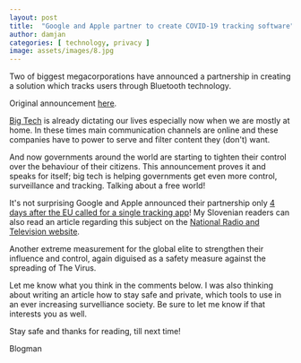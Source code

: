 ```yaml
---
layout: post
title:  "Google and Apple partner to create COVID-19 tracking software"
author: damjan
categories: [ technology, privacy ]
image: assets/images/8.jpg
---
```

Two of biggest megacorporations have announced a partnership in creating a solution which tracks users through Bluetooth technology.

Original announcement [here](https://www.apple.com/newsroom/2020/04/apple-and-google-partner-on-covid-19-contact-tracing-technology/).

[Big Tech](https://en.wikipedia.org/wiki/Big_Tech) is already dictating our lives especially now when we are mostly at home. In these times main communication channels are online and these companies have to power to serve and filter content they (don't) want.

And now governments around the world are starting to tighten their control over the behaviour of their citizens. This announcement proves it and speaks for itself; big tech is helping governments get even more control, surveillance and tracking. Talking about a free world!

It's not surprising Google and Apple announced their partnership only [4 days after the EU called for a single tracking app](https://www.bbc.com/news/technology-52189551)! My Slovenian readers can also read an article regarding this subject on the [National Radio and Television website](https://www.rtvslo.si/evropska-unija/bruselj-spodbuja-k-uporabi-mobilnih-podatkov-in-podaljsanju-omejitve-vstopa-v-eu/519993).

Another extreme measurement for the global elite to strengthen their influence and control, again diguised as a safety measure against the spreading of The Virus.

Let me know what you think in the comments below. I was also thinking about writing an article how to stay safe and private, which tools to use in an ever increasing survelliance society. Be sure to let me know if that interests you as well.

Stay safe and thanks for reading,
till next time!

Blogman
